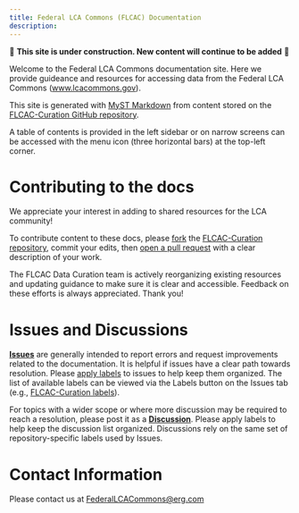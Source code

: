 ```yaml
---
title: Federal LCA Commons (FLCAC) Documentation
description:
---
```


🚧 **This site is under construction. New content will continue to be added** 🚧

Welcome to the Federal LCA Commons documentation site.
Here we provide guideance and resources for accessing data from the Federal LCA Commons (www.lcacommons.gov).

This site is generated with [MyST Markdown](https://mystmd.org/) from content stored on the [FLCAC-Curation GitHub repository](https://github.com/FLCAC-admin/FLCAC-Curation).

A table of contents is provided in the left sidebar or on narrow screens can be accessed with the menu icon (three horizontal bars) at the top-left corner.

# Contributing to the docs

We appreciate your interest in adding to shared resources for the LCA community!

To contribute content to these docs, please [fork](https://docs.github.com/en/pull-requests/collaborating-with-pull-requests/working-with-forks/about-forks) the [FLCAC-Curation repository](https://github.com/FLCAC-admin/FLCAC-Curation), commit your edits, then [open a pull request](https://docs.github.com/en/pull-requests/collaborating-with-pull-requests/proposing-changes-to-your-work-with-pull-requests/creating-a-pull-request-from-a-fork) with a clear description of your work.

The FLCAC Data Curation team is actively reorganizing existing resources and updating guidance to make sure it is clear and accessible. Feedback on these efforts is always appreciated. Thank you!

# Issues and Discussions
[**Issues**](https://github.com/FLCAC-admin/FLCAC-Curation/issues) are generally intended to report errors and request improvements related to the documentation.
It is helpful if issues have a clear path towards resolution.
Please [apply labels](https://docs.github.com/en/issues/using-labels-and-milestones-to-track-work/managing-labels#applying-a-label) to issues to help keep them organized. The list of available labels can be viewed via the Labels button on the Issues tab (e.g., [FLCAC-Curation labels](https://github.com/FLCAC-admin/FLCAC-Curation/labels)).

For topics with a wider scope or where more discussion may be required to reach a resolution, please post it as a [**Discussion**](https://github.com/FLCAC-admin/FLCAC-Curation/discussions).
Please apply labels to help keep the discussion list organized.
Discussions rely on the same set of repository-specific labels used by Issues.


# Contact Information
Please contact us at FederalLCACommons@erg.com
